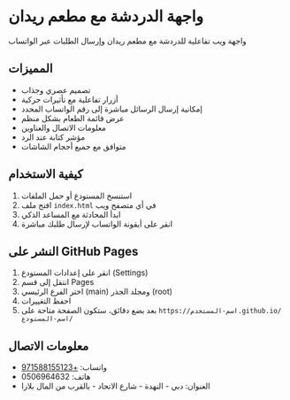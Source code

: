 # واجهة الدردشة مع مطعم ريدان

واجهة ويب تفاعلية للدردشة مع مطعم ريدان وإرسال الطلبات عبر الواتساب

## المميزات

- تصميم عصري وجذاب
- أزرار تفاعلية مع تأثيرات حركية
- إمكانية إرسال الرسائل مباشرة إلى رقم الواتساب المحدد
- عرض قائمة الطعام بشكل منظم
- معلومات الاتصال والعناوين
- مؤشر كتابة عند الرد
- متوافق مع جميع أحجام الشاشات

## كيفية الاستخدام

1. استنسخ المستودع أو حمل الملفات
2. افتح ملف `index.html` في أي متصفح ويب
3. ابدأ المحادثة مع المساعد الذكي
4. انقر على أيقونة الواتساب لإرسال طلبك مباشرة

## النشر على GitHub Pages

1. انقر على إعدادات المستودع (Settings)
2. انتقل إلى قسم Pages
3. اختر الفرع الرئيسي (main) ومجلد الجذر (root)
4. احفظ التغييرات
5. بعد بضع دقائق، ستكون الصفحة متاحة على `https://اسم-المستخدم.github.io/اسم-المستودع/`

## معلومات الاتصال

- واتساب: [+971588155123](https://wa.me/971588155123)
- هاتف: 0506964632
- العنوان: دبي - النهدة - شارع الاتحاد - بالقرب من المال بلازا